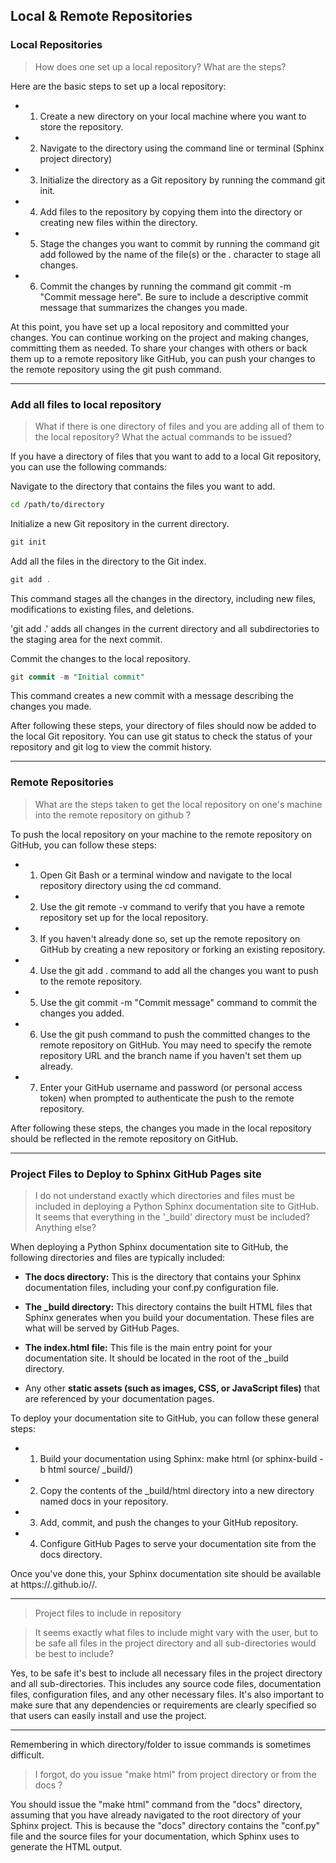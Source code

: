 ## Local & Remote Repositories

### Local Repositories

> How does one set up a local repository? What are the steps?  

Here are the basic steps to set up a local repository:

- 1. Create a new directory on your local machine where you want to store the repository.

- 2. Navigate to the directory using the command line or terminal (Sphinx project directory)

- 3. Initialize the directory as a Git repository by running the command git init.

- 4. Add files to the repository by copying them into the directory or creating new files within the directory.

- 5. Stage the changes you want to commit by running the command git add followed by the name of the file(s) or the . character to stage all changes.

- 6. Commit the changes by running the command git commit -m "Commit message here". Be sure to include a descriptive commit message that summarizes the changes you made.

At this point, you have set up a local repository and committed your changes. You can continue working on the project and making changes, committing them as needed. To share your changes with others or back them up to a remote repository like GitHub, you can push your changes to the remote repository using the git push command.

---
### Add all files to local repository 

> What if there is one directory of files and you are adding all of them to the local repository? What the actual commands to be issued?  

If you have a directory of files that you want to add to a local Git repository, you can use the following commands:

Navigate to the directory that contains the files you want to add.

```bash
cd /path/to/directory
```

Initialize a new Git repository in the current directory.

```csharp
git init
```

Add all the files in the directory to the Git index.

```csharp
git add .
```

This command stages all the changes in the directory, including new files, modifications to existing files, and deletions.

'git add .' adds all changes in the current directory and all subdirectories to the staging area for the next commit.

Commit the changes to the local repository.

```sql
git commit -m "Initial commit"
```

This command creates a new commit with a message describing the changes you made.

After following these steps, your directory of files should now be added to the local Git repository. You can use git status to check the status of your repository and git log to view the commit history.

---
### Remote Repositories

> What are the steps taken to get the local repository on one's machine into the remote repository on github ? 

To push the local repository on your machine to the remote repository on GitHub, you can follow these steps:

- 1. Open Git Bash or a terminal window and navigate to the local repository directory using the cd command.

- 2. Use the git remote -v command to verify that you have a remote repository set up for the local repository.

- 3. If you haven't already done so, set up the remote repository on GitHub by creating a new repository or forking an existing repository.

- 4. Use the git add . command to add all the changes you want to push to the remote repository.

- 5. Use the git commit -m "Commit message" command to commit the changes you added.

- 6. Use the git push command to push the committed changes to the remote repository on GitHub. You may need to specify the remote repository URL and the branch name if you haven't set them up already.

- 7. Enter your GitHub username and password (or personal access token) when prompted to authenticate the push to the remote repository.

After following these steps, the changes you made in the local repository should be reflected in the remote repository on GitHub.

---

### Project Files to Deploy to Sphinx GitHub Pages site

> I do not understand exactly which directories and files must be included in deploying a Python Sphinx documentation site to GitHub. It seems that everything in the '_build' directory must be included? Anything else?  

When deploying a Python Sphinx documentation site to GitHub, the following directories and files are typically included:

- **The docs directory:** This is the directory that contains your Sphinx documentation files, including your conf.py configuration file.

- **The _build directory:** This directory contains the built HTML files that Sphinx generates when you build your documentation. These files are what will be served by GitHub Pages.

- **The index.html file:** This file is the main entry point for your documentation site. It should be located in the root of the _build directory.

- Any other **static assets (such as images, CSS, or JavaScript files)** that are referenced by your documentation pages.

To deploy your documentation site to GitHub, you can follow these general steps:

- 1. Build your documentation using Sphinx: make html (or sphinx-build -b html source/ _build/)

- 2. Copy the contents of the _build/html directory into a new directory named docs in your repository.

- 3. Add, commit, and push the changes to your GitHub repository.

- 4. Configure GitHub Pages to serve your documentation site from the docs directory.

Once you've done this, your Sphinx documentation site should be available at https://<username>.github.io/<repository-name>/.

---
  
> Project files to include in repository
  
> It seems exactly what files to include might vary with the user, but to be safe all files in the project directory and all sub-directories would be best to include? 

Yes, to be safe it's best to include all necessary files in the project directory and all sub-directories. This includes any source code files, documentation files, configuration files, and any other necessary files. It's also important to make sure that any dependencies or requirements are clearly specified so that users can easily install and use the project.  

  ---
  
  Remembering in which directory/folder to issue commands is sometimes difficult.
  
  >  I forgot, do you issue "make html" from project directory or from the docs ? 

You should issue the "make html" command from the "docs" directory, assuming that you have already navigated to the root directory of your Sphinx project. This is because the "docs" directory contains the "conf.py" file and the source files for your documentation, which Sphinx uses to generate the HTML output.


